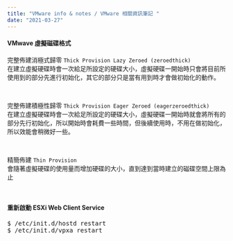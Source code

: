 ```yaml
---
title: "VMware info & notes / VMware 相關資訊筆記 "
date: "2021-03-27"
---
```


#### VMwave 虛擬磁碟格式

完整佈建消極式歸零 `Thick Provision Lazy Zeroed (zeroedthick)`  
在建立虛擬硬碟時會一次給足所設定的硬碟大小，虛擬硬碟一開始時只會將目前所使用到的部分先進行初始化，其它的部分只是當有用到時才會做初始化的動作。  

</br>

完整佈建積極性歸零 `Thick Provision Eager Zeroed (eagerzeroedthick)`  
在建立虛擬硬碟時會一次給足所設定的硬碟大小，虛擬硬碟一開始時就會將所有的部分先行初始化，所以開始時會耗費一些時間，但後續使用時，不用在做初始化，所以效能會稍微好一些。  

</br>

精簡佈建 `Thin Provision`  
會隨著虛擬硬碟的使用量而增加硬碟的大小，直到達到當時建立的磁碟空間上限為止  

</br>


#### 重新啟動 ESXi Web Client Service

<pre class="shell">
<span class="shell-prompt">$</span> <kbd>/etc/init.d/hostd restart</kbd>
<span class="shell-prompt">$</span> <kbd>/etc/init.d/vpxa restart</kbd>
</pre>

